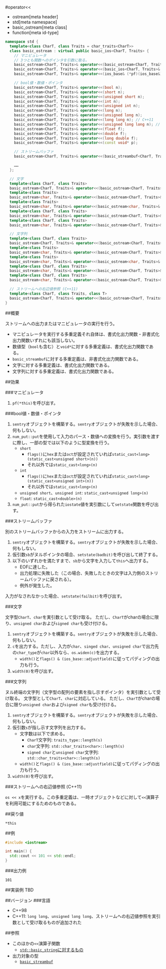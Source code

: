 #operator<<
* ostream[meta header]
* std[meta namespace]
* basic_ostream[meta class]
* function[meta id-type]

```cpp
namespace std {
  template<class CharT, class Traits = char_traits<CharT>>
  class basic_ostream : virtual public basic_ios<CharT, Traits> {
    // マニピュレータ
    // 3つとも関数へのポインタを引数に取る。
    basic_ostream<CharT, Traits>& operator<<(basic_ostream<CharT, Traits>& (*pf)(basic_ostream<CharT, Traits>&));
    basic_ostream<CharT, Traits>& operator<<(basic_ios<CharT, Traits>& (*pf)(basic_ios<CharT, Traits>&));
    basic_ostream<CharT, Traits>& operator<<(ios_base& (*pf)(ios_base&));

    // bool値・数値・ポインタ
    basic_ostream<CharT, Traits>& operator<<(bool n);
    basic_ostream<CharT, Traits>& operator<<(short n);
    basic_ostream<CharT, Traits>& operator<<(unsigned short n);
    basic_ostream<CharT, Traits>& operator<<(int n);
    basic_ostream<CharT, Traits>& operator<<(unsigned int n);
    basic_ostream<CharT, Traits>& operator<<(long n);
    basic_ostream<CharT, Traits>& operator<<(unsigned long n);
    basic_ostream<CharT, Traits>& operator<<(long long n); // C++11
    basic_ostream<CharT, Traits>& operator<<(unsigned long long n); // C++11
    basic_ostream<CharT, Traits>& operator<<(float f);
    basic_ostream<CharT, Traits>& operator<<(double f);
    basic_ostream<CharT, Traits>& operator<<(long double f);
    basic_ostream<CharT, Traits>& operator<<(const void* p);

    // ストリームバッファ
    basic_ostream<CharT, Traits>& operator<<(basic_streambuf<CharT, Traits>* sb);

    ……
  };

  // 文字
  template<class CharT, class Traits>
  basic_ostream<CharT, Traits>& operator<<(basic_ostream<CharT, Traits>& os, CharT c);
  template<class Traits>
  basic_ostream<char, Traits>& operator<<(basic_ostream<CharT, Traits>& os, char c);
  template<class Traits>
  basic_ostream<char, Traits>& operator<<(basic_ostream<char, Traits>& os, char c);
  template<class CharT, class Traits>
  basic_ostream<char, Traits>& operator<<(basic_ostream<CharT, Traits>& os, unsigned char c);
  template<class CharT, class Traits>
  basic_ostream<char, Traits>& operator<<(basic_ostream<CharT, Traits>& os, signed char c);

  // 文字列
  template<class CharT, class Traits>
  basic_ostream<CharT, Traits>& operator<<(basic_ostream<CharT, Traits>& os, const CharT s);
  template<class Traits>
  basic_ostream<char, Traits>& operator<<(basic_ostream<CharT, Traits>& os, const char s);
  template<class Traits>
  basic_ostream<char, Traits>& operator<<(basic_ostream<char, Traits>& os, const char s);
  template<class CharT, class Traits>
  basic_ostream<char, Traits>& operator<<(basic_ostream<CharT, Traits>& os, const unsigned char s);
  template<class CharT, class Traits>
  basic_ostream<char, Traits>& operator<<(basic_ostream<CharT, Traits>& os, const signed char s);

  // ストリームへの右辺値参照 (C++11)
  template<class CharT, class Traits, class T>
  basic_ostream<CharT, Traits>& operator<<(basic_ostream<CharT, Traits>&& is, T& x);
}
```

##概要

ストリームへの出力またはマニピュレータの実行を行う。

- マニピュレータを実行する多重定義それ自体は、書式化出力関数・非書式化出力関数いずれにも該当しない。
- 数値型（`bool`も含む）と`void*`に対する多重定義は、書式化出力関数である。
- `basic_streambuf`に対する多重定義は、非書式化出力関数である。
- 文字に対する多重定義は、書式化出力関数である。
- 文字列に対する多重定義は、書式化出力関数である。

##効果

###マニピュレータ

1. `pf(*this)`を呼び出す。

###bool値・数値・ポインタ

1. `sentry`オブジェクトを構築する。`sentry`オブジェクトが失敗を示した場合、何もしない。
1. `num_put::put`を使用して入力のパース・数値への変換を行う。実引数を渡すに際し、一部の型では以下のように型変換を行う。
    - `short`
        - `flags()`に`hex`または`oct`が設定されていれば`static_cast<long>(static_cast<unsigned short>(n))`
        - それ以外では`static_cast<long>(n)`
    - `int`
        - `flags()`に`hex`または`oct`が設定されていれば`static_cast<long>(static_cast<unsigned int>(n))`
        - それ以外では`static_cast<long>(n)`
    - `unsigned short`、`unsigned int`: `static_cast<unsigned long>(n)`
    - `float`: `static_cast<double>(n)`
1. `num_put::put`から得られた`iostate`値を実引数にして`setstate`関数を呼び出す。

###ストリームバッファ

別のストリームバッファからの入力をストリームに出力する。

1. `sentry`オブジェクトを構築する。`sentry`オブジェクトが失敗を示した場合、何もしない。
1. 仮引数`sb`がヌルポインタの場合、`setstate(badbit)`を呼び出して終了する。
1. 以下のいずれかを満たすまで、`sb`から文字を入力して`this`へ出力する。
    - EOFに達した。
    - 出力処理に失敗した（この場合、失敗したときの文字は入力側のストリームバッファに戻される）。
    - 例外が発生した。

入力がなされなかった場合、`setstate(failbit)`を呼び出す。

###文字

文字型`CharT`、`char`を実引数として受け取る。
ただし、`CharT`がcharの場合に限り、`unsigned char`および`signed char`も受け付ける。

1. `sentry`オブジェクトを構築する。`sentry`オブジェクトが失敗を示した場合、何もしない。
1. `c`を出力する。ただし、入力が`char`、`singed char`、`unsigned char`で出力先の`char_type`が`char`以外なら、`os.widen(c)`を出力する。
    - `width()`と`flags() & (ios_base::adjustfield)`に従ってパディングの出力も行う。
1. `width(0)`を呼び出す。

###文字列

ヌル終端の文字列（文字型の配列の要素を指し示すポインタ）を実引数として受け取る。
文字型として`CharT`、`char`に対応している。
ただし、`CharT`がcharの場合に限り`unsigned char`および`signed char`も受け付ける。

1. `sentry`オブジェクトを構築する。`sentry`オブジェクトが失敗を示した場合、何もしない。
1. 仮引数`s`が指し示す文字列を出力する。
    - 文字数は以下で求める。
        - `CharT`文字列: `traits_type::length(s)`
        - `char`文字列: `std::char_traits<char>::length(s)`
        - `signed char`と`unsigned char`文字列: `std::char_traits<char>::length(s)`
    - `width()`と`flags() & (ios_base::adjustfield)`に従ってパディングの出力も行う。
1. `width(0)`を呼び出す。

###ストリームへの右辺値参照 (C++11)

`os << x`を実行する。この多重定義は、一時オブジェクトなどに対して`<<`演算子を利用可能にするためのものである。


##戻り値

`*this`

##例
```cpp
#include <iostream>

int main() {
  std::cout << 101 << std::endl;
}
```

###出力例
```
101
```

##実装例
TBD

##バージョン
###言語
- C++98
- C++11: `long long`、`unsigned long long`、ストリームへの右辺値参照を実引数として受け取るものが追加された

##参照

- このほかの`<<`演算子関数
    - [`std::basic_string`に対するもの](../../string/basic_string/op_ostream.md)
- 出力対象の型
    - [`basic_streambuf`](../../streambuf/basic_streambuf.md)
